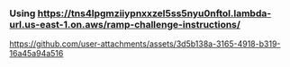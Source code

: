 ### Using https://tns4lpgmziiypnxxzel5ss5nyu0nftol.lambda-url.us-east-1.on.aws/ramp-challenge-instructions/


https://github.com/user-attachments/assets/3d5b138a-3165-4918-b319-16a45a94a516

